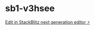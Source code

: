 # sb1-v3hsee

[Edit in StackBlitz next generation editor ⚡️](https://stackblitz.com/~/github.com/digitull1/sb1-v3hsee)